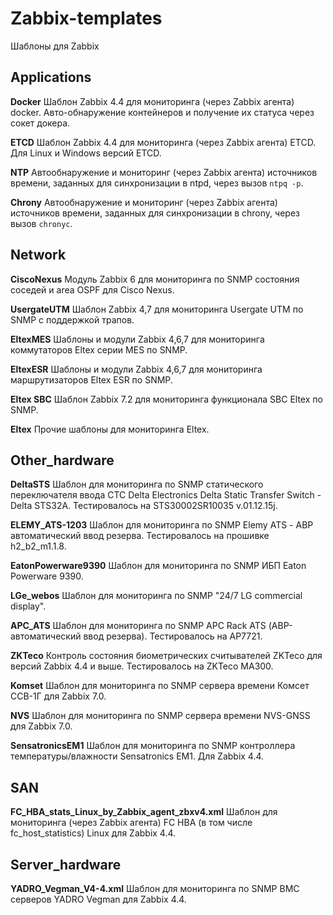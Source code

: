 # Zabbix-templates
Шаблоны для Zabbix

## Applications
**Docker**
Шаблон Zabbix 4.4 для мониторинга (через Zabbix агента) docker. Авто-обнаружение контейнеров и получение их статуса через сокет докера.

**ETCD**
Шаблон Zabbix 4.4 для мониторинга (через Zabbix агента) ETCD. Для Linux и Windows версий ETCD.

**NTP**
Автообнаружение и мониторинг (через Zabbix агента) источников времени, заданных для синхронизации в ntpd, через вызов `ntpq -p`.

**Chrony**
Автообнаружение и мониторинг (через Zabbix агента) источников времени, заданных для синхронизации в chrony, через вызов `chronyc`.



## Network
**CiscoNexus** Модуль Zabbix 6 для мониторинга по SNMP состояния соседей и area OSPF для Cisco Nexus.

**UsergateUTM** Шаблон Zabbix 4,7 для мониторинга Usergate UTM по SNMP с поддержкой трапов.

**EltexMES** Шаблоны и модули Zabbix 4,6,7 для мониторинга коммутаторов Eltex серии MES по SNMP.

**EltexESR** Шаблоны и модули Zabbix 4,6,7 для мониторинга маршрутизаторов Eltex ESR  по SNMP.

**Eltex SBC** Шаблон Zabbix 7.2 для мониторинга функционала SBC Eltex по SNMP.

**Eltex** Прочие шаблоны для мониторинга Eltex.



## Other_hardware
**DeltaSTS** Шаблон для мониторинга по SNMP cтатического переключателя ввода СТС Delta Electronics Delta Static Transfer Switch - Delta STS32A. Тестировалось на STS30002SR10035 v.01.12.15j.

**ELEMY_ATS-1203** Шаблон для мониторинга по SNMP Elemy ATS - АВР автоматический ввод резерва. Тестировалось на прошивке h2_b2_m1.1.8.

**EatonPowerware9390** Шаблон для мониторинга по SNMP ИБП Eaton Powerware 9390.

**LGe_webos** Шаблон для мониторинга по SNMP "24/7 LG commercial display".

**APC_ATS** Шаблон для мониторинга по SNMP APC Rack ATS (АВР-автоматический ввод резерва). Тестировалось на AP7721.

**ZKTeco** Контроль состояния биометрических считывателей ZKTeco для версий Zabbix 4.4 и выше. Тестировалось на ZKTeco MA300.

**Komset** Шаблон для мониторинга по SNMP сервера времени Комсет ССВ-1Г для Zabbix 7.0.

**NVS** Шаблон для мониторинга по SNMP сервера времени NVS-GNSS для Zabbix 7.0.

**SensatronicsEM1** Шаблон для мониторинга по SNMP контроллера температуры/влажности Sensatronics EM1. Для Zabbix 4.4.



## SAN
**FC_HBA_stats_Linux_by_Zabbix_agent_zbxv4.xml** Шаблон для мониторинга (через Zabbix агента) FC HBA (в том числе fc_host_statistics) Linux для Zabbix 4.4.



## Server_hardware
**YADRO_Vegman_V4-4.xml** Шаблон для мониторинга по SNMP BMC серверов YADRO Vegman для Zabbix 4.4.




